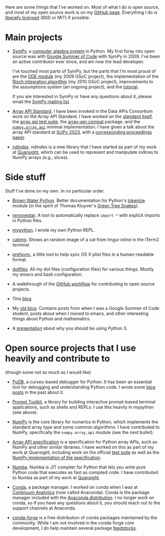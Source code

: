 Here are some things that I've worked on. Most of what I do is open source,
and most of my open source work is on my
[GitHub page](https://github.com/asmeurer). Everything I do is
[liberally licensed](http://copyfree.org/) (BSD or MIT) if possible.

# Main projects

- [SymPy](http://www.sympy.org/en/index.html), a
  [computer algebra system](https://en.wikipedia.org/wiki/Computer_algebra_system)
  in Python. My first foray into open source was with
  [Google Summer of Code](https://summerofcode.withgoogle.com/) with SymPy in 2009.
  I've been an active contributor ever since, and am now the lead developer.

  I've touched most parts of SymPy, but the parts that I'm most proud of are
  the [ODE module](http://docs.sympy.org/latest/modules/solvers/ode.html) (my
  2009 GSoC project), the implementation of the
  [Risch integration algorithm](https://en.wikipedia.org/wiki/Risch_algorithm)
  (my 2010 GSoC project), improvements to the assumptions system (an ongoing
  project), and the
  [tutorial](http://docs.sympy.org/latest/tutorial/index.html).

  If you are interested in SymPy or have any questions about it, please email
  the [SymPy mailing list](https://groups.google.com/forum/#!forum/sympy).

- [Array API Standard](https://data-apis.org/array-api/latest/). I have been
  invoked in the Data APIs Consortium work on the Array API Standard. I have
  worked on the [standard itself](https://github.com/data-apis/array-api), the
  [array api test suite](https://github.com/data-apis/array-api-tests), the
  [array-api-compat](https://github.com/data-apis/array-api-compat) package,
  and the
  [`numpy.array_api`](https://numpy.org/devdocs/reference/array_api.html)
  minimal implementation. I have given a talk about the array API standard at
  [SciPy 2023](https://www.youtube.com/watch?v=16rB-fosAWw), with a
  [corresponding proceedings
  paper](https://conference.scipy.org/proceedings/scipy2023/aaron_meurer.html).

- [ndindex](https://quansight-labs.github.io/ndindex/). ndindex is a new library
  that I have started as part of my work at
  [Quansight](https://www.quansight.com/), which can be used to represent and
  manipulate indices to NumPy arrays (e.g., slices).

# Side stuff

Stuff I've done on my own. In no particular order.

- [Brown Water Python](https://www.asmeurer.com/brown-water-python/). Better
  documentation for Python's
  [tokenize](https://docs.python.org/3/library/tokenize.html) module (in the
  spirit of Thomas Kluyver's [Green Tree
  Snakes](https://greentreesnakes.readthedocs.io/en/latest/)).

- [removestar](https://www.asmeurer.com/removestar/). A tool to automatically
  replace `import *` with explicit imports in Python files.

- [mypython](https://github.com/asmeurer/mypython). I wrote my own Python
  REPL.

- [catimg](https://github.com/asmeurer/catimg/). Shows an random image of a
  cat from Imgur inline in the iTerm2 terminal.

- [prefsync](https://github.com/asmeurer/prefsync), a little tool to help
  sync OS X plist files in a human-readable format.

- [dotfiles](https://github.com/asmeurer/dotfiles). All my dot files
  (configuration files) for various things. Mostly my emacs and bash
  configuration.

- A walkthrough of the
  [GitHub workflow](http://asmeurer.com/git-workflow) for contributing
  to open source projects.

- This [blog](https://github.com/asmeurer/blog).

- My [old blog](https://asmeurersympy.wordpress.com/). Contains posts from
  when I was a Google Summer of Code student, posts about when I moved to
  emacs, and other interesting things about Python and mathematics.

- A
  [presentation](https://asmeurer.github.io/python3-presentation/slides.html)
  about why you should be using Python 3.


# Open source projects that I use heavily and contribute to

(though some not as much as I would like)

- [PuDB](http://mathema.tician.de/debug-python-in-style/), a curses-based
  debugger for Python. It has been an essential tool for debugging and
  understanding Python code. I wrote some
  [blog](https://asmeurersympy.wordpress.com/2010/06/04/pudb-a-better-python-debugger/)
  [posts](https://asmeurersympy.wordpress.com/2011/08/08/hacking-pudb-now-an-even-better-python-debugger/)
  in the past about it.

- [Prompt Toolkit](https://github.com/jonathanslenders/python-prompt-toolkit),
  a library for building interactive prompt-based terminal applications, such
  as shells and REPLs. I use this heavily in mypython (see above).

- [NumPy](https://numpy.org/) is the core library for numerics in Python,
  which implements the standard array type and some common algorithms. I have
  contributed to NumPy, specifically the `numpy.array_api` module (see the
  next bullet).

- [Array API specification](https://data-apis.org/array-api/latest/) is a
  specification for Python array APIs, such as NumPy and other similar
  libraries. I have worked on this as part of my work at Quansight, including
  work on the official [test
  suite](https://github.com/data-apis/array-api-tests) as well as the [NumPy
  implementation of the
  specification](https://numpy.org/doc/stable/reference/array_api.html).

- [Numba](https://numba.pydata.org/). Numba is JIT compiler for Python that
  lets you write pure Python code that executes as fast as compiled code. I
  have contributed to Numba as part of my work at
  [Quansight](https://www.quansight.com/).

- [Conda](http://conda.pydata.org/docs/), a package manager. I worked on conda
  when I was at [Continuum Analytics](http://continuum.io/) (now called
  Anaconda). Conda is the package manager included with the [Anaconda
  distribution](https://www.anaconda.com/products/individual). I no longer
  work on conda, so if you have any questions about it, you should reach out
  to the support channels at Anaconda.

- [conda-forge](https://conda-forge.org/) is a free distribution of conda
  packages maintained by the community. While I am not involved in the
  conda-forge core development, I do help maintain several package
  [feedstocks](https://github.com/orgs/conda-forge/teams?query=%40asmeurer).
